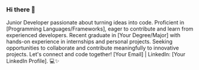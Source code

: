 ### Hi there 👋
Junior Developer passionate about turning ideas into code. Proficient in [Programming Languages/Frameworks], eager to contribute and learn from experienced developers. Recent graduate in [Your Degree/Major] with hands-on experience in internships and personal projects. Seeking opportunities to collaborate and contribute meaningfully to innovative projects. Let's connect and code together! [Your Email] | LinkedIn: [Your LinkedIn Profile]. 💻✨
